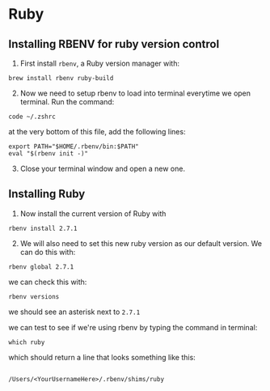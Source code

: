 # Ruby

## Installing RBENV for ruby version control

1. First install `rbenv`, a Ruby version manager with:

```
brew install rbenv ruby-build
```

2. Now we need to setup rbenv to load into terminal everytime we open terminal. Run the command:
```shell
code ~/.zshrc
```

at the very bottom of this file, add the following lines:

```
export PATH="$HOME/.rbenv/bin:$PATH"
eval "$(rbenv init -)"
```

3. Close your terminal window and open a new one.

## Installing Ruby

1. Now install the current version of Ruby with

```
rbenv install 2.7.1
```

2. We will also need to set this new ruby version as our default version. We can do this with: 

```shell
rbenv global 2.7.1
```

we can check this with:
```shell
rbenv versions
```

we should see an asterisk next to `2.7.1`

we can test to see if we're using rbenv by typing the command in terminal:

```shell
which ruby
```

which should return a line that looks something like this:

```shell

/Users/<YourUsernameHere>/.rbenv/shims/ruby

```

